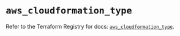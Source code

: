 # `aws_cloudformation_type`

Refer to the Terraform Registry for docs: [`aws_cloudformation_type`](https://registry.terraform.io/providers/hashicorp/aws/5.58.0/docs/resources/cloudformation_type).
